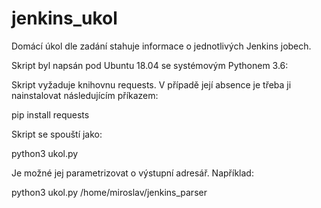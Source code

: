 # jenkins_ukol

Domácí úkol dle zadání stahuje informace o jednotlivých Jenkins jobech.

Skript byl napsán pod Ubuntu 18.04 se systémovým Pythonem 3.6:

Skript vyžaduje knihovnu requests. V případě její absence je třeba ji nainstalovat následujícím příkazem:

pip install requests

Skript se spouští jako:

python3 ukol.py

Je možné jej parametrizovat o výstupní adresář. Například:

python3 ukol.py /home/miroslav/jenkins_parser

